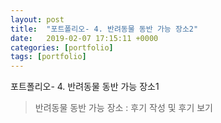 ```yaml
---
layout: post
title:  "포트폴리오- 4. 반려동물 동반 가능 장소2"
date:   2019-02-07 17:15:11 +0000
categories: [portfolio]
tags: [portfolio]
---
```

<style>
img{
  border : 1px solid #ededed;
}
</style>

포트폴리오- 4. 반려동물 동반 가능 장소1
<br>

>반려동물 동반 가능 장소 : 후기 작성 및 후기 보기
